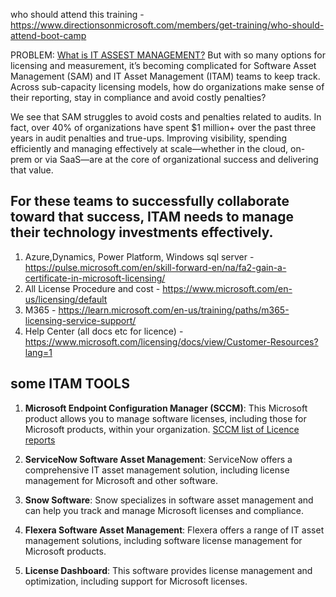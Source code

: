 who should attend this training - https://www.directionsonmicrosoft.com/members/get-training/who-should-attend-boot-camp

PROBLEM: 
[What is IT ASSEST MANAGEMENT?](https://www.ibm.com/blog/it-asset-management/)
But with so many options for licensing and measurement, it’s becoming complicated for Software Asset Management (SAM) and IT Asset Management (ITAM) teams to keep track. Across sub-capacity licensing models, how do organizations make sense of their reporting, stay in compliance and avoid costly penalties?

We see that SAM struggles to avoid costs and penalties related to audits. In fact, over 40% of organizations have spent $1 million+ over the past three years in audit penalties and true-ups.  Improving visibility, spending efficiently and managing effectively at scale—whether in the cloud, on-prem or via SaaS—are at the core of organizational success and delivering that value.

For these teams to successfully collaborate toward that success, ITAM needs to manage their technology investments effectively.
---------------------
1. Azure,Dynamics, Power Platform, Windows sql server - https://pulse.microsoft.com/en/skill-forward-en/na/fa2-gain-a-certificate-in-microsoft-licensing/
2. All License Procedure and cost - https://www.microsoft.com/en-us/licensing/default
3. M365 - https://learn.microsoft.com/en-us/training/paths/m365-licensing-service-support/
4. Help Center (all docs etc for licence) - https://www.microsoft.com/licensing/docs/view/Customer-Resources?lang=1

## some ITAM TOOLS 
1. **Microsoft Endpoint Configuration Manager (SCCM)**: This Microsoft product allows you to manage software licenses, including those for Microsoft products, within your organization.
[SCCM list of Licence reports](https://learn.microsoft.com/en-us/mem/configmgr/core/servers/manage/list-of-reports)

3. **ServiceNow Software Asset Management**: ServiceNow offers a comprehensive IT asset management solution, including license management for Microsoft and other software.

4. **Snow Software**: Snow specializes in software asset management and can help you track and manage Microsoft licenses and compliance.

5. **Flexera Software Asset Management**: Flexera offers a range of IT asset management solutions, including software license management for Microsoft products.

6. **License Dashboard**: This software provides license management and optimization, including support for Microsoft licenses.
